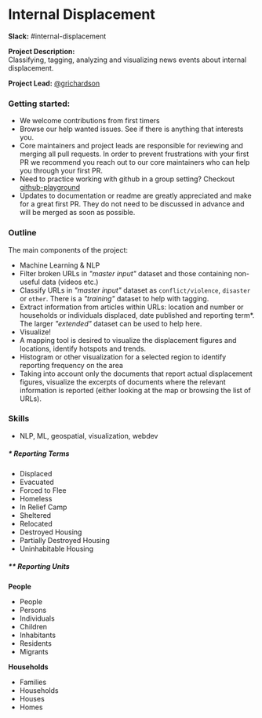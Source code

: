 # Internal Displacement

**Slack:** #internal-displacement

**Project Description:**  
Classifying, tagging, analyzing and visualizing news events about internal displacement.

**Project Lead:**
[@grichardson](https://datafordemocracy.slack.com/messages/@grichardson/)

### Getting started:
* We welcome contributions from first timers
* Browse our help wanted issues. See if there is anything that interests you.
* Core maintainers and project leads are responsible for reviewing and merging all pull requests. In order to prevent frustrations with your first PR we recommend you reach out to our core maintainers who can help you through your first PR.
* Need to practice working with github in a group setting? Checkout [github-playground](https://github.com/Data4Democracy/github-playground)
* Updates to documentation or readme are greatly appreciated and make for a great first PR. They do not need to be discussed in advance and will be merged as soon as possible.

### Outline

The main components of the project:

* Machine Learning & NLP
 * Filter broken URLs in *"master input"* dataset and those containing non-useful data (videos etc.)
 * Classify URLs in *"master input"* dataset as `conflict/violence`, `disaster` or `other`. There is a *"training"* dataset to help with tagging.
 * Extract information from articles within URLs: location and number or households or individuals displaced, date published and reporting term*. The larger *"extended"* dataset can be used to help here.
* Visualize! 
 * A mapping tool is desired to visualize the displacement figures and locations, identify hotspots and trends.
 * Histogram or other visualization for a selected region to identify reporting frequency on the area
 * Taking into account only the documents that report actual displacement figures, visualize the excerpts of documents where the relevant information is reported (either looking at the map or browsing the list of URLs).


### Skills
* NLP, ML, geospatial, visualization, webdev

##### * Reporting Terms
* Displaced
* Evacuated
* Forced to Flee
* Homeless
* In Relief Camp
* Sheltered
* Relocated
* Destroyed Housing
* Partially Destroyed Housing
* Uninhabitable Housing

##### ** Reporting Units
**People**

* People
* Persons
* Individuals
* Children
* Inhabitants
* Residents
* Migrants

**Households**

* Families
* Households
* Houses
* Homes
